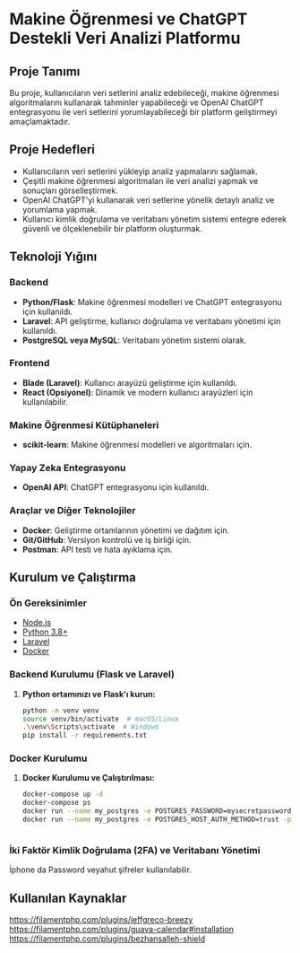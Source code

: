 # **Makine Öğrenmesi ve ChatGPT Destekli Veri Analizi Platformu**

## **Proje Tanımı**

Bu proje, kullanıcıların veri setlerini analiz edebileceği, makine öğrenmesi algoritmalarını kullanarak tahminler yapabileceği ve OpenAI ChatGPT entegrasyonu ile veri setlerini yorumlayabileceği bir platform geliştirmeyi amaçlamaktadır.

## **Proje Hedefleri**

- Kullanıcıların veri setlerini yükleyip analiz yapmalarını sağlamak.
- Çeşitli makine öğrenmesi algoritmaları ile veri analizi yapmak ve sonuçları görselleştirmek.
- OpenAI ChatGPT'yi kullanarak veri setlerine yönelik detaylı analiz ve yorumlama yapmak.
- Kullanıcı kimlik doğrulama ve veritabanı yönetim sistemi entegre ederek güvenli ve ölçeklenebilir bir platform oluşturmak.

## **Teknoloji Yığını**

### **Backend**
- **Python/Flask**: Makine öğrenmesi modelleri ve ChatGPT entegrasyonu için kullanıldı.
- **Laravel**: API geliştirme, kullanıcı doğrulama ve veritabanı yönetimi için kullanıldı.
- **PostgreSQL veya MySQL**: Veritabanı yönetim sistemi olarak.

### **Frontend**
- **Blade (Laravel)**: Kullanıcı arayüzü geliştirme için kullanıldı.
- **React (Opsiyonel)**: Dinamik ve modern kullanıcı arayüzleri için kullanılabilir.

### **Makine Öğrenmesi Kütüphaneleri**
- **scikit-learn**: Makine öğrenmesi modelleri ve algoritmaları için.

### **Yapay Zeka Entegrasyonu**
- **OpenAI API**: ChatGPT entegrasyonu için kullanıldı.

### **Araçlar ve Diğer Teknolojiler**
- **Docker**: Geliştirme ortamlarının yönetimi ve dağıtım için.
- **Git/GitHub**: Versiyon kontrolü ve iş birliği için.
- **Postman**: API testi ve hata ayıklama için.

## **Kurulum ve Çalıştırma**

### **Ön Gereksinimler**
- [Node.js](https://nodejs.org/)
- [Python 3.8+](https://www.python.org/)
- [Laravel](https://laravel.com/)
- [Docker](https://www.docker.com/)

### **Backend Kurulumu (Flask ve Laravel)**

1. **Python ortamınızı ve Flask'ı kurun:**
   ```bash
   python -m venv venv
   source venv/bin/activate  # macOS/Linux
   .\venv\Scripts\activate  # Windows
   pip install -r requirements.txt


### **Docker Kurulumu**

1. **Docker Kurulumu ve Çalıştırılması:**
   ```bash
   docker-compose up -d
   docker-compose ps
   docker run --name my_postgres -e POSTGRES_PASSWORD=mysecretpassword -e POSTGRES_USER=myuser -e POSTGRES_DB=laravel-docker -p 5432:5432 -d postgres
   docker run --name my_postgres -e POSTGRES_HOST_AUTH_METHOD=trust -p 5432:5432 -d postgres



### İki Faktör Kimlik Doğrulama (2FA) ve Veritabanı Yönetimi ##
İphone da Password veyahut şifreler kullanılabilir. 



## Kullanılan Kaynaklar ##

https://filamentphp.com/plugins/jeffgreco-breezy
https://filamentphp.com/plugins/guava-calendar#installation
https://filamentphp.com/plugins/bezhansalleh-shield

